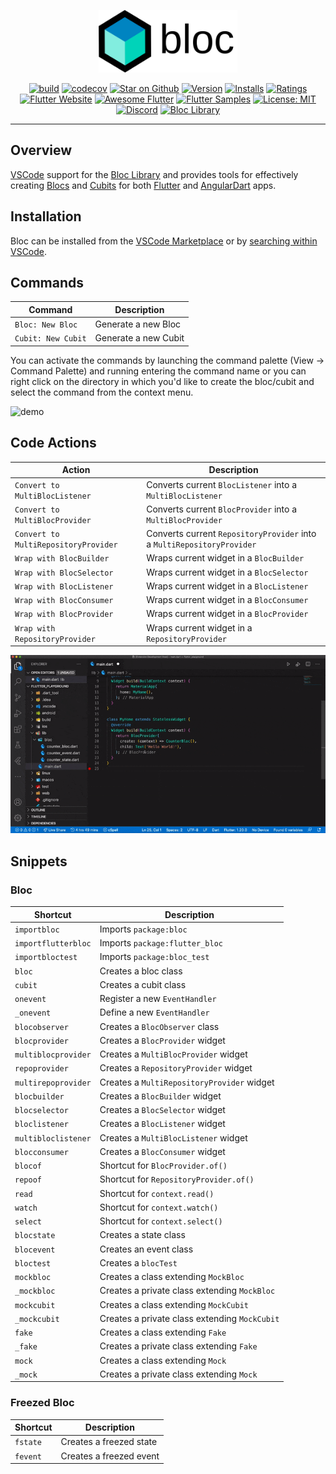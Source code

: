 <p align="center">
<img src="https://raw.githubusercontent.com/felangel/bloc/master/docs/assets/bloc_logo_full.png" height="100" alt="Bloc" />
</p>

<p align="center">
<a href="https://github.com/felangel/bloc/actions"><img src="https://img.shields.io/github/workflow/status/felangel/bloc/build.svg?logo=github" alt="build"></a>
<a href="https://codecov.io/gh/felangel/bloc"><img src="https://codecov.io/gh/felangel/Bloc/branch/master/graph/badge.svg" alt="codecov"></a>
<a href="https://github.com/felangel/bloc"><img src="https://img.shields.io/github/stars/felangel/bloc.svg?style=flat&logo=github&colorB=deeppink&label=stars" alt="Star on Github"></a>
<a href="https://marketplace.visualstudio.com/items?itemName=FelixAngelov.bloc"><img src="https://vsmarketplacebadge.apphb.com/version-short/FelixAngelov.bloc.svg" alt="Version"></a>
<a href="https://marketplace.visualstudio.com/items?itemName=FelixAngelov.bloc"><img src="https://vsmarketplacebadge.apphb.com/installs-short/FelixAngelov.bloc.svg" alt="Installs"></a>
<a href="https://marketplace.visualstudio.com/items?itemName=FelixAngelov.bloc"><img src="https://vsmarketplacebadge.apphb.com/rating-short/FelixAngelov.bloc.svg" alt="Ratings"></a>
<a href="https://flutter.dev/docs/development/data-and-backend/state-mgmt/options#bloc--rx"><img src="https://img.shields.io/badge/flutter-website-deepskyblue.svg" alt="Flutter Website"></a>
<a href="https://github.com/Solido/awesome-flutter#standard"><img src="https://img.shields.io/badge/awesome-flutter-blue.svg?longCache=true" alt="Awesome Flutter"></a>
<a href="http://fluttersamples.com"><img src="https://img.shields.io/badge/flutter-samples-teal.svg?longCache=true" alt="Flutter Samples"></a>
<a href="https://opensource.org/licenses/MIT"><img src="https://img.shields.io/badge/license-MIT-purple.svg" alt="License: MIT"></a>
<a href="https://discord.gg/bloc"><img src="https://img.shields.io/discord/649708778631200778.svg?logo=discord&color=blue" alt="Discord"></a>
<a href="https://github.com/felangel/bloc"><img src="https://tinyurl.com/bloc-library" alt="Bloc Library"></a>
</p>

---

## Overview

[VSCode](https://code.visualstudio.com/) support for the [Bloc Library](https://bloclibrary.dev) and provides tools for effectively creating [Blocs](https://github.com/felangel/bloc) and [Cubits](https://github.com/felangel/cubit) for both [Flutter](https://flutter.dev/) and [AngularDart](https://angulardart.dev/) apps.

## Installation

Bloc can be installed from the [VSCode Marketplace](https://marketplace.visualstudio.com/items?itemName=FelixAngelov.bloc) or by [searching within VSCode](https://code.visualstudio.com/docs/editor/extension-gallery#_search-for-an-extension).

## Commands

| Command            | Description          |
| ------------------ | -------------------- |
| `Bloc: New Bloc`   | Generate a new Bloc  |
| `Cubit: New Cubit` | Generate a new Cubit |

You can activate the commands by launching the command palette (View -> Command Palette) and running entering the command name or you can right click on the directory in which you'd like to create the bloc/cubit and select the command from the context menu.

![demo](https://raw.githubusercontent.com/felangel/bloc/master/extensions/vscode/assets/new-feature-usage.gif)

## Code Actions

| Action                               | Description                                                            |
| ------------------------------------ | ---------------------------------------------------------------------- |
| `Convert to MultiBlocListener`       | Converts current `BlocListener` into a `MultiBlocListener`             |
| `Convert to MultiBlocProvider`       | Converts current `BlocProvider` into a `MultiBlocProvider`             |
| `Convert to MultiRepositoryProvider` | Converts current `RepositoryProvider` into a `MultiRepositoryProvider` |
| `Wrap with BlocBuilder`              | Wraps current widget in a `BlocBuilder`                                |
| `Wrap with BlocSelector`             | Wraps current widget in a `BlocSelector`                               |
| `Wrap with BlocListener`             | Wraps current widget in a `BlocListener`                               |
| `Wrap with BlocConsumer`             | Wraps current widget in a `BlocConsumer`                               |
| `Wrap with BlocProvider`             | Wraps current widget in a `BlocProvider`                               |
| `Wrap with RepositoryProvider`       | Wraps current widget in a `RepositoryProvider`                         |

![demo](https://raw.githubusercontent.com/felangel/bloc/master/extensions/vscode/assets/wrap-with-usage.gif)

## Snippets

### Bloc

| Shortcut            | Description                                   |
| ------------------- | --------------------------------------------- |
| `importbloc`        | Imports `package:bloc`                        |
| `importflutterbloc` | Imports `package:flutter_bloc`                |
| `importbloctest`    | Imports `package:bloc_test`                   |
| `bloc`              | Creates a bloc class                          |
| `cubit`             | Creates a cubit class                         |
| `onevent`           | Register a new `EventHandler`                 |
| `_onevent`          | Define a new `EventHandler`                   |
| `blocobserver`      | Creates a `BlocObserver` class                |
| `blocprovider`      | Creates a `BlocProvider` widget               |
| `multiblocprovider` | Creates a `MultiBlocProvider` widget          |
| `repoprovider`      | Creates a `RepositoryProvider` widget         |
| `multirepoprovider` | Creates a `MultiRepositoryProvider` widget    |
| `blocbuilder`       | Creates a `BlocBuilder` widget                |
| `blocselector`      | Creates a `BlocSelector` widget               |
| `bloclistener`      | Creates a `BlocListener` widget               |
| `multibloclistener` | Creates a `MultiBlocListener` widget          |
| `blocconsumer`      | Creates a `BlocConsumer` widget               |
| `blocof`            | Shortcut for `BlocProvider.of()`              |
| `repoof`            | Shortcut for `RepositoryProvider.of()`        |
| `read`              | Shortcut for `context.read()`                 |
| `watch`             | Shortcut for `context.watch()`                |
| `select`            | Shortcut for `context.select()`               |
| `blocstate`         | Creates a state class                         |
| `blocevent`         | Creates an event class                        |
| `bloctest`          | Creates a `blocTest`                          |
| `mockbloc`          | Creates a class extending `MockBloc`          |
| `_mockbloc`         | Creates a private class extending `MockBloc`  |
| `mockcubit`         | Creates a class extending `MockCubit`         |
| `_mockcubit`        | Creates a private class extending `MockCubit` |
| `fake`              | Creates a class extending `Fake`              |
| `_fake`             | Creates a private class extending `Fake`      |
| `mock`              | Creates a class extending `Mock`              |
| `_mock`             | Creates a private class extending `Mock`      |

### Freezed Bloc

| Shortcut | Description             |
| -------- | ----------------------- |
| `fstate` | Creates a freezed state |
| `fevent` | Creates a freezed event |

